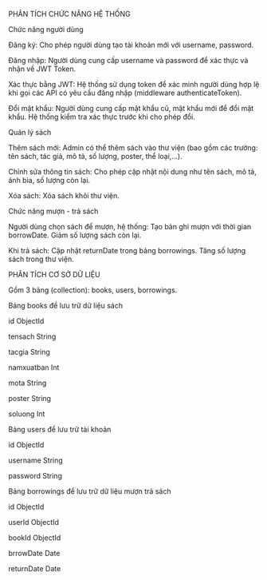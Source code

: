 PHÂN TÍCH CHỨC NĂNG HỆ THỐNG

Chức năng người dùng

Đăng ký: Cho phép người dùng tạo tài khoản mới với username, password.

Đăng nhập: Người dùng cung cấp username và password để xác thực và nhận về JWT Token.

Xác thực bằng JWT: Hệ thống sử dụng token để xác minh người dùng hợp lệ khi gọi các API có yêu cầu đăng nhập (middleware authenticateToken).

Đổi mật khẩu: Người dùng cung cấp mật khẩu cũ, mật khẩu mới để đổi mật khẩu. Hệ thống kiểm tra xác thực trước khi cho phép đổi.

Quản lý sách

Thêm sách mới: Admin có thể thêm sách vào thư viện (bao gồm các trường: tên sách, tác giả, mô tả, số lượng, poster, thể loại,...).

Chỉnh sửa thông tin sách: Cho phép cập nhật nội dung như tên sách, mô tả, ảnh bìa, số lượng còn lại.

Xóa sách: Xóa sách khỏi thư viện.

Chức năng mượn - trả sách

Người dùng chọn sách để mượn, hệ thống: Tạo bản ghi mượn với thời gian borrowDate. Giảm số lượng sách còn lại.

Khi trả sách: Cập nhật returnDate trong bảng borrowings. Tăng số lượng sách trong thư viện.

PHÂN TÍCH CƠ SỞ DỮ LIỆU

Gồm 3 bảng (collection): books, users, borrowings.

Bảng books để lưu trữ dữ liệu sách

id           ObjectId

tensach      String

tacgia       String 

namxuatban   Int

mota         String

poster       String

soluong      Int

Bảng users để lưu trữ tài khoản

id           ObjectId

username     String

password     String

Bảng borrowings để lưu trữ dữ liệu mượn trả sách

id           ObjectId

userId       ObjectId

bookId       ObjectId

brrowDate    Date

returnDate   Date   